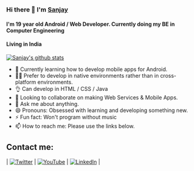### Hi there 👋 I'm [Sanjay](https://twitter.com/SanjayDevTech)


#### I'm 19 year old Android / Web Developer. Currently doing my BE in Computer Engineering

#### Living in India

[![Sanjay's github stats](https://github-readme-stats.vercel.app/api?username=SanjayDevTech&show_icons=true&title_color=fff&icon_color=79ff97&text_color=9f9f9f&bg_color=151515)](https://github.com/anuraghazra/github-readme-stats)


- 🌱 Currently learning how to develop mobile apps for Android.
- 🙋‍♂️ Prefer to develop in native environments rather than in cross-platform environments.
- 👌 Can develop in HTML / CSS / Java
- 👯 Looking to collaborate on making Web Services & Mobile Apps.
- 💬 Ask me about anything.
- 😄 Pronouns: Obsessed with learning and developing something new.
- ⚡ Fun fact: Won't program without music
- 📫 How to reach me: Please use the links below.


## Contact me:
| [![Twitter](https://img.icons8.com/metro/30/000000/twitter.png)](https://twitter.com/SanjayDevTech) | [![YouTube](https://img.icons8.com/metro/30/000000/youtube.png)](https://youtube.com/SanjayDeveloper) | [![LinkedIn](https://img.icons8.com/metro/30/000000/linkedin.png)](https://linkedin.com/in/SanjayDevTech) |
